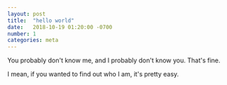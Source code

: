 ```yaml
---
layout: post
title:  "hello world"
date:   2018-10-19 01:20:00 -0700
number: 1
categories: meta
---
```


You probably don't know me, and I probably don't know you.
That's fine.

I mean, if you wanted to find out who I am, it's pretty easy.
